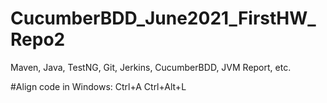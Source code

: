# CucumberBDD_June2021_FirstHW_Repo2
Maven, Java, TestNG, Git, Jerkins, CucumberBDD, JVM Report, etc.

#Align code in Windows:
Ctrl+A
Ctrl+Alt+L

#